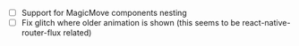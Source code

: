 - [ ] Support for MagicMove components nesting
- [ ] Fix glitch where older animation is shown (this seems to be react-native-router-flux related)

